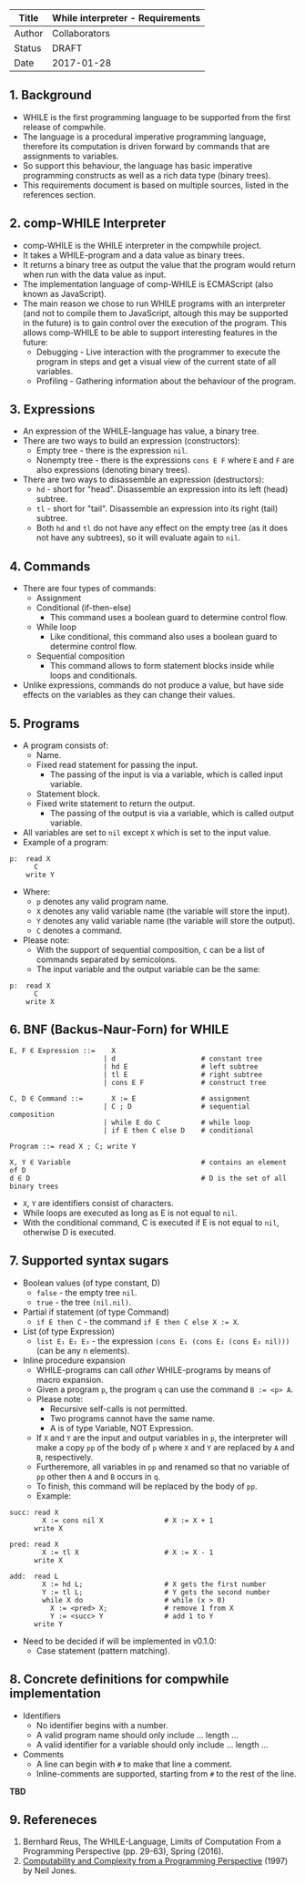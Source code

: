 | Title  | While interpreter - Requirements  |
|--------|-----------------------------------|
| Author | Collaborators                     |
| Status | DRAFT                             |
| Date   | 2017-01-28                        |

## 1. Background
* WHILE is the first programming language to be supported from the first
  release of compwhile.
* The language is a procedural imperative programming language, therefore its computation
  is driven forward by commands that are assignments to variables.
* So support this behaviour, the language has basic imperative programming constructs as well as a rich data type (binary trees).
* This requirements document is based on multiple sources, listed in the
  references section.

## 2. comp-WHILE Interpreter
* comp-WHILE is the WHILE interpreter in the compwhile project.
* It takes a WHILE-program and a data value as binary trees.
* It returns a binary tree as output the value that the program would return when run with the data value as input.
* The implementation language of comp-WHILE is ECMAScript (also known as JavaScript).
* The main reason we chose to run WHILE programs with an interpreter (and not to
  compile them to JavaScript, altough this may be supported in the future) is to gain
  control over the execution of the program. This allows comp-WHILE to be able to
  support interesting features in the future:
    * Debugging - Live interaction with the programmer to execute the program
      in steps and get a visual view of the current state of all variables.
    * Profiling - Gathering information about the behaviour of the program.

## 3. Expressions
* An expression of the WHILE-language has value, a binary tree.
* There are two ways to build an expression (constructors):
    * Empty tree - there is the expression `nil`.
    * Nonempty tree - there is the expressions `cons E F` where `E` and `F` are
    also expressions (denoting binary trees).
* There are two ways to disassemble an expression (destructors):
    * `hd` - short for "head". Disassemble an expression into its left (head)
      subtree.
    * `tl` - short for "tail". Disassemble an expression into its right (tail)
      subtree.
    * Both `hd` and `tl` do not have any effect on the empty tree (as it does not
      have any subtrees), so it will evaluate again to `nil`.

## 4. Commands
* There are four types of commands:
    * Assignment
    * Conditional (if-then-else)
        * This command uses a boolean guard to determine control flow.
    * While loop
        * Like conditional, this command also uses a boolean guard to determine control flow.
    * Sequential composition
        * This command allows to form statement blocks inside while loops and
          conditionals.
* Unlike expressions, commands do not produce a value, but have side effects on
  the variables as they can change their values.

## 5. Programs
* A program consists of:
    * Name.
    * Fixed read statement for passing the input.
        * The passing of the input is via a variable, which is called input
          variable.
    * Statement block.
    * Fixed write statement to return the output.
        * The passing of the output is via a variable, which is called output
          variable.
* All variables are set to `nil` except `X` which is set to the input value.
* Example of a program:

```
p:  read X
      C
    write Y
```

  * Where:
    * `p` denotes any valid program name.
    * `X` denotes any valid variable name (the variable will store the input).
    * `Y` denotes any valid variable name (the variable will store the output).
    * `C` denotes a command.
  * Please note:
      * With the support of sequential composition, `C` can be a list of commands
        separated by semicolons.
      * The input variable and the output variable can be the same:

```
p:  read X
      C
    write X
```

## 6. BNF (Backus-Naur-Forn) for WHILE
```
E, F ∈ Expression ::=    X
                       | d                     # constant tree
                       | hd E                  # left subtree
                       | tl E                  # right subtree
                       | cons E F              # construct tree

C, D ∈ Command ::=       X := E                # assignment
                       | C ; D                 # sequential composition
                       | while E do C          # while loop
                       | if E then C else D    # conditional

Program ::= read X ; C; write Y

X, Y ∈ Variable                                # contains an element of D
d ∈ D                                          # D is the set of all binary trees
```
* `X`, `Y` are identifiers consist of characters.
* While loops are executed as long as E is not equal to `nil`.
* With the conditional command, C is executed if E is not equal to `nil`,
  otherwise D is executed.

## 7. Supported syntax sugars
* Boolean values (of type constant, D)
    * `false` - the empty tree `nil`.
    * `true` - the tree `(nil.nil)`.
* Partial if statement (of type Command)
    * `if E then C` - the command `if E then C else X := X`.
* List (of type Expression)
    * `list E₁ E₂ E₃` - the expression `(cons E₁ (cons E₂ (cons E₃ nil)))` (can
      be any n elements).
* Inline procedure expansion
    * WHILE-programs can call *other* WHILE-programs by means of macro expansion.
    * Given a program `p`, the program `q` can use the command `B := <p> A`.
    * Please note:
        * Recursive self-calls is not permitted.
        * Two programs cannot have the same name.
        * A is of type Variable, NOT Expression.
    * If `X` and `Y` are the input and output variables in `p`, the interpreter will make a copy `pp` of the body of `p` where `X` and `Y` are replaced by `A` and `B`, respectively.
    * Furtheremore, all variables in `pp` and renamed so that no variable of `pp`
        other then `A` and `B` occurs in `q`.
    * To finish, this command will be replaced by the body of `pp`.
    * Example:

```
succ: read X
        X := cons nil X               # X := X + 1
      write X

pred: read X
        X := tl X                     # X := X - 1
      write X

add:  read L
        X := hd L;                    # X gets the first number
        Y := tl L;                    # Y gets the second number
        while X do                    # while (x > 0)
          X := <pred> X;              # remove 1 from X
          Y := <succ> Y               # add 1 to Y
      write Y
```

* Need to be decided if will be implemented in v0.1.0:
    * Case statement (pattern matching).

## 8. Concrete definitions for compwhile implementation
* Identifiers
    * No identifier begins with a number.
    * A valid program name should only include ... length ...
    * A valid identifier for a variable should only include ... length ...
* Comments
    * A line can begin with `#` to make that line a comment.
    * Inline-comments are supported, starting from `#` to the rest of the line.

**TBD**
## 9. Refereneces
1. Bernhard Reus, The WHILE-Language, Limits of Computation From a Programming
   Perspective (pp. 29-63), Spring (2016).
2. [Computability and Complexity from a Programming Perspective](http://www.diku.dk/~neil/Comp2book.html) (1997) by Neil Jones.
